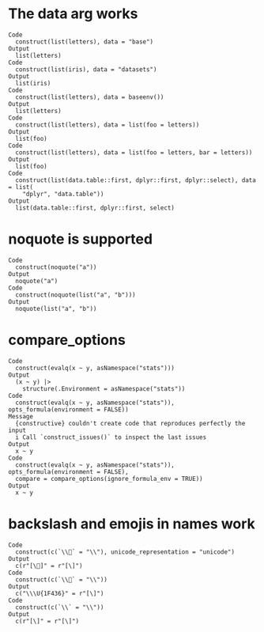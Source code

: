 # The data arg works

    Code
      construct(list(letters), data = "base")
    Output
      list(letters)
    Code
      construct(list(iris), data = "datasets")
    Output
      list(iris)
    Code
      construct(list(letters), data = baseenv())
    Output
      list(letters)
    Code
      construct(list(letters), data = list(foo = letters))
    Output
      list(foo)
    Code
      construct(list(letters), data = list(foo = letters, bar = letters))
    Output
      list(foo)
    Code
      construct(list(data.table::first, dplyr::first, dplyr::select), data = list(
        "dplyr", "data.table"))
    Output
      list(data.table::first, dplyr::first, select)

# noquote is supported

    Code
      construct(noquote("a"))
    Output
      noquote("a")
    Code
      construct(noquote(list("a", "b")))
    Output
      noquote(list("a", "b"))

# compare_options

    Code
      construct(evalq(x ~ y, asNamespace("stats")))
    Output
      (x ~ y) |>
        structure(.Environment = asNamespace("stats"))
    Code
      construct(evalq(x ~ y, asNamespace("stats")), opts_formula(environment = FALSE))
    Message
      {constructive} couldn't create code that reproduces perfectly the input
      i Call `construct_issues()` to inspect the last issues
    Output
      x ~ y
    Code
      construct(evalq(x ~ y, asNamespace("stats")), opts_formula(environment = FALSE),
      compare = compare_options(ignore_formula_env = TRUE))
    Output
      x ~ y

# backslash and emojis in names work

    Code
      construct(c(`\\🐶` = "\\"), unicode_representation = "unicode")
    Output
      c(r"[\🐶]" = r"[\]")
    Code
      construct(c(`\\🐶` = "\\"))
    Output
      c("\\\U{1F436}" = r"[\]")
    Code
      construct(c(`\\` = "\\"))
    Output
      c(r"[\]" = r"[\]")

